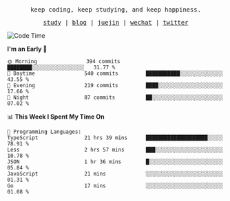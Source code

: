 <p align="center">
  <samp>
    <span>keep coding, keep studying, and keep happiness.</span>
  </samp>
</p>

<p align="center">
  <samp>
    <a href="https://github.com/ouduidui/fe-study">study</a> |
    <a href="https://deweyou.me">blog</a>  |
    <a href="https://juejin.cn/user/4309700183594366">juejin</a> |
    <a href="https://user-images.githubusercontent.com/54696834/165071004-6509e3f2-90c3-448c-9d92-3da42b0c2021.jpeg">wechat</a> |
    <a href="https://twitter.com/ouduidui">twitter</a>
  </samp>
</p>

<!--START_SECTION:waka-->
![Code Time](http://img.shields.io/badge/Code%20Time-3%2C821%20hrs%2051%20mins-blue)

**I'm an Early 🐤** 

```text
🌞 Morning                394 commits         ████████░░░░░░░░░░░░░░░░░   31.77 % 
🌆 Daytime                540 commits         ███████████░░░░░░░░░░░░░░   43.55 % 
🌃 Evening                219 commits         ████░░░░░░░░░░░░░░░░░░░░░   17.66 % 
🌙 Night                  87 commits          ██░░░░░░░░░░░░░░░░░░░░░░░   07.02 % 
```


📊 **This Week I Spent My Time On** 

```text
💬 Programming Languages: 
TypeScript               21 hrs 39 mins      ████████████████████░░░░░   78.91 % 
Less                     2 hrs 57 mins       ███░░░░░░░░░░░░░░░░░░░░░░   10.78 % 
JSON                     1 hr 36 mins        █░░░░░░░░░░░░░░░░░░░░░░░░   05.84 % 
JavaScript               21 mins             ░░░░░░░░░░░░░░░░░░░░░░░░░   01.31 % 
Go                       17 mins             ░░░░░░░░░░░░░░░░░░░░░░░░░   01.08 % 
```


<!--END_SECTION:waka-->
